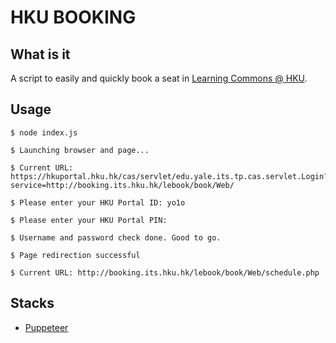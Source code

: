 # HKU BOOKING

## What is it
A script to easily and quickly book a seat in [Learning Commons @ HKU](http://www.les.hku.hk/teaching-learning/learning-space/booking-arrangement-of-learning-space). 

## Usage
```
$ node index.js 

$ Launching browser and page...

$ Current URL: https://hkuportal.hku.hk/cas/servlet/edu.yale.its.tp.cas.servlet.Login?service=http://booking.its.hku.hk/lebook/book/Web/

$ Please enter your HKU Portal ID: yo1o

$ Please enter your HKU Portal PIN: 

$ Username and password check done. Good to go.

$ Page redirection successful

$ Current URL: http://booking.its.hku.hk/lebook/book/Web/schedule.php
```

## Stacks
* [Puppeteer](https://github.com/GoogleChrome/puppeteer)
